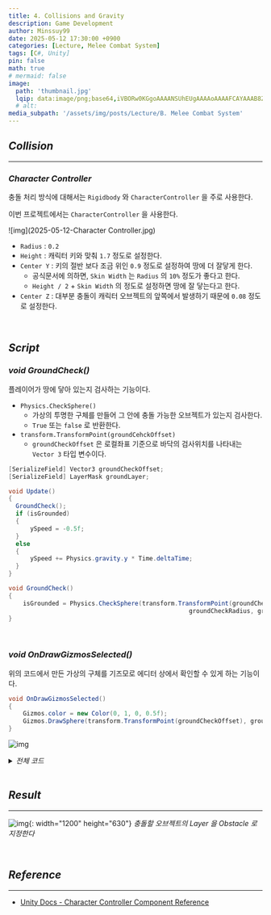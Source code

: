 ```yaml
---
title: 4. Collisions and Gravity
description: Game Development
author: Minssuy99
date: 2025-05-12 17:30:00 +0900
categories: [Lecture, Melee Combat System]
tags: [C#, Unity]
pin: false
math: true
# mermaid: false
image:
  path: 'thumbnail.jpg'
  lqip: data:image/png;base64,iVBORw0KGgoAAAANSUhEUgAAAAoAAAAFCAYAAAB8ZH1oAAAAAXNSR0IArs4c6QAAAARnQU1BAACxjwv8YQUAAAAJcEhZcwAADsQAAA7EAZUrDhsAAADFSURBVBhXDcuxTsJAHIDx7393LW3vKgRjCYiDAzFOJuICg4smvohPweRbMTLBapwdkIRAoomNJEgK0rPDt/0+sc555xzdi4w4ianbkiQJ8brBfldw1UtZrTYoAY5Hz+FPY1RAURyqSkSFNJsp80XOd/6LBEHkh8MenVbK69uS0ei5Opd0zzOsjdHGICh0ZOOXE6e5vTlju91hylPGkzU188V09s78Y02nHSIPj/d+cNfGRvCz+aygZpELT/0Gl9cZIgovin+18zpj6AM9igAAAABJRU5ErkJggg==
  # alt:
media_subpath: '/assets/img/posts/Lecture/B. Melee Combat System'
---
```

<!---------------------------------------Header-------------------------------------->

## _**Collision**_
---

### _**Character Controller**_

충돌 처리 방식에 대해서는 `Rigidbody` 와 `CharacterController` 을 주로 사용한다.

이번 프로젝트에서는 `CharacterController` 을 사용한다.

![img](2025-05-12-Character Controller.jpg)

* `Radius` : `0.2`
* `Height` : 캐릭터 키와 맞춰 `1.7` 정도로 설정한다.
* `Center Y` : 키의 절반 보다 조금 위인 `0.9` 정도로 설정하여 땅에 더 잘닿게 한다.
  * 공식문서에 의하면, `Skin Width` 는 `Radius` 의 `10%` 정도가 좋다고 한다.
  * `Height / 2` + `Skin Width` 의 정도로 설정하면 땅에 잘 닿는다고 한다.
* `Center Z` : 대부분 충돌이 캐릭터 오브젝트의 앞쪽에서 발생하기 때문에 `0.08` 정도로 설정한다.

<br>

## _**Script**_

### _**void GroundCheck()**_

플레이어가 땅에 닿아 있는지 검사하는 기능이다.

* `Physics.CheckSphere()`
  * 가상의 투명한 구체를 만들어 그 안에 충돌 가능한 오브젝트가 있는지 검사한다.
  * `True` 또는 `false` 로 반환한다.
* `transform.TransformPoint(groundCehckOffset)`
  * `groundCheckOffset` 은 로컬좌표 기준으로 바닥의 검사위치를 나타내는 `Vector 3` 타입 변수이다.

```csharp
[SerializeField] Vector3 groundCheckOffset;
[SerializeField] LayerMask groundLayer;

void Update()
{
  GroundCheck();
  if (isGrounded)
  {
      ySpeed = -0.5f;
  }
  else
  {
      ySpeed += Physics.gravity.y * Time.deltaTime;
  }
}

void GroundCheck()
{
    isGrounded = Physics.CheckSphere(transform.TransformPoint(groundCheckOffset),
                                                  groundCheckRadius, groundLayer);
}
```

<br>

### _**void OnDrawGizmosSelected()**_

위의 코드에서 만든 가상의 구체를 기즈모로 에디터 상에서 확인할 수 있게 하는 기능이다.

```csharp
void OnDrawGizmosSelected()
{
    Gizmos.color = new Color(0, 1, 0, 0.5f);
    Gizmos.DrawSphere(transform.TransformPoint(groundCheckOffset), groundCheckRadius);
}
```

![img](2025-05-12-Gizmos.jpg)

<details>
    <summary><i>전체 코드</i></summary>
<div markdown ="1">

```csharp
using System;
using System.Collections;
using System.Collections.Generic;
using Unity.Mathematics;
using Unity.VisualScripting;
using UnityEngine;

public class PlayerController : MonoBehaviour
{
    [SerializeField] float moveSpeed = 5f;
    [SerializeField] float rotationSpeed = 500f;
    
    [Header("Ground Check Settings")]
    [SerializeField] float groundCheckRadius = 0.2f;
    [SerializeField] Vector3 groundCheckOffset;
    [SerializeField] LayerMask groundLayer;
    
    bool isGrounded;

    float ySpeed;
    
    Quaternion targetRotation;
    
    CameraController cameraController;
    Animator animator;
    CharacterController characterController;

    private void Awake()
    {
        cameraController = Camera.main.GetComponent<CameraController>();
        animator = GetComponent<Animator>();
        characterController = GetComponent<CharacterController>();
    }

    void Update()
    {
        float h = Input.GetAxis("Horizontal");
        float v = Input.GetAxis("Vertical");

        float moveAmount = Mathf.Clamp01((Mathf.Abs(h) + Mathf.Abs(v)));
        
        var moveInput = (new Vector3(h, 0, v)).normalized;

        var moveDir = cameraController.PlanarRotation * moveInput;
        
        GroundCheck();
        if (isGrounded)
        {
            ySpeed = -0.5f;
        }
        else
        {
            ySpeed += Physics.gravity.y * Time.deltaTime;
        }
        
        var velocity = moveDir * moveSpeed;
        velocity.y = ySpeed;
        
        characterController.Move(velocity * Time.deltaTime);

        if (moveAmount > 0)
        {
            targetRotation = Quaternion.LookRotation(moveDir);
        }
        
        transform.rotation = Quaternion.RotateTowards(transform.rotation, targetRotation, 
            rotationSpeed * Time.deltaTime);
        
        animator.SetFloat("moveAmount", moveAmount, 0.2f, Time.deltaTime);
    }

    void GroundCheck()
    {
        isGrounded = Physics.CheckSphere(transform.TransformPoint(groundCheckOffset), groundCheckRadius, groundLayer);
    }

    void OnDrawGizmosSelected()
    {
        Gizmos.color = new Color(0, 1, 0, 0.5f);
        Gizmos.DrawSphere(transform.TransformPoint(groundCheckOffset), groundCheckRadius);
    }
}
```
{: file="PlayerController.cs"}

</div>
</details>
<br>

## _**Result**_
---

![img](2025-05-12-Result.gif){: width="1200" height="630"}
_충돌할 오브젝트의 Layer 을 Obstacle 로 지정한다_ 

<br>

## _**Reference**_
---

* [Unity Docs - Character Controller Component Reference](https://docs.unity3d.com/2022.3/Documentation/Manual/class-CharacterController.html)